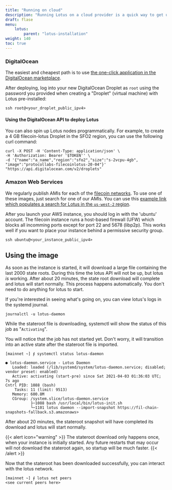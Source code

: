```yaml
---
title: "Running on cloud"
description: "Running Lotus on a cloud provider is a quick way to get up and running. Using these images, you can be up and running with a fully synced node in less than half an hour without compiling Lotus on your local machine."
draft: flase
menu:
    lotus:
        parent: "lotus-installation"
weight: 140
toc: true
---
```


### DigitalOcean

The easiest and cheapest path is to use [the one-click application in the DigitalOcean marketplace](https://marketplace.digitalocean.com/apps/filecoin-lotus).

After deploying, log into your new DigitalOcean Droplet as `root` using the password you provided when creating a "Droplet" (virtual machine) with Lotus pre-installed:

```shell
ssh root@<your_droplet_public_ipv4>
```

#### Using the DigitalOcean API to deploy Lotus

You can also spin up Lotus nodes programmatically. For example, to create a 4 GB filecoin-lotus Droplet in the SFO2 region, you can use the following curl command:

```shell
curl -X POST -H 'Content-Type: application/json' \
-H 'Authorization: Bearer '$TOKEN'' \
-d '{"name":"a_name","region":"sfo2","size":"s-2vcpu-4gb",
"image":"protocollabs-filecoinlotus-20-04"}'  "https://api.digitalocean.com/v2/droplets"
```

### Amazon Web Services

We regularly publish AMIs for each of the [filecoin networks](https://network.filecoin.io/). To use one of these images, just search for one of our AMIs. You can use this [example link which populates a search for Lotus in the `us-west-2` region](https://us-west-2.console.aws.amazon.com/ec2/v2/home?region=us-west-2#Images:visibility=public-images;search=lotus-mainnet;ownerAlias=657871693752;sort=name).

After you launch your AWS instance, you should log in with the 'ubuntu' account. The filecoin instance runs a host-based firewall (UFW) which blocks all incomming ports except for port 22 and 5678 (libp2p). This works well if you want to place your instance behind a permissive security group.

```shell
ssh ubuntu@<your_instance_public_ipv4>
```

## Using the image

As soon as the instance is started, it will download a large file containing the last 2000 state roots. During this time the lotus API will not be up, but lotus _is_ working. After about 20 minutes, the state root download will complete and lotus will start normally. This process happens automatically. You don't need to do anything for lotus to start.

If you're interested in seeing what's going on, you can view lotus's logs in the systemd journal.

```shell
journalctl -u lotus-daemon
```

While the stateroot file is downloading, systemctl will show the status of this job as "`Activating`".

You will notice that the job has not started yet. Don't worry, it will transition into an active state after the stateroot file is imported.

```shell
[mainnet ~] ⨎ systemctl status lotus-daemon

● lotus-daemon.service - Lotus Daemon
   Loaded: loaded (/lib/systemd/system/lotus-daemon.service; disabled; vendor preset: enabled)
   Active: activating (start-pre) since Sat 2021-04-03 01:36:03 UTC; 7s ago
Cntrl PID: 1088 (bash)
    Tasks: 11 (limit: 9513)
   Memory: 600.8M
   CGroup: /system.slice/lotus-daemon.service
           ├─1088 bash /usr/local/bin/lotus-init.sh
           └─1101 lotus daemon --import-snapshot https://fil-chain-snapshots-fallback.s3.amazonaws>
```

After about 20 minutes, the stateroot snapshot will have completed its download and lotus will start normally.

{{< alert icon="warning" >}}
The stateroot download only happens once, when your instance is initially started. Any future restarts that may occur will not download the stateroot again, so startup will be much faster.
{{< /alert >}}

Now that the stateroot has been downloaded successfully, you can interact with the lotus network.

```shell
[mainnet ~] ⨎ lotus net peers
<see current peers here>
```

